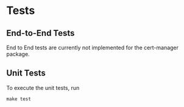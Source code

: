 # Tests

## End-to-End Tests

End to End tests are currently not implemented for the cert-manager package.

## Unit Tests

To execute the unit tests, run

```shell
make test
```
